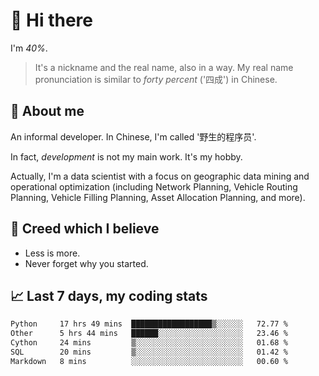 # 👋 Hi there

I'm *40%*.

> It's a nickname and the real name, also in a way.
> My real name pronunciation is similar to *forty percent* ('四成') in Chinese.

## :speech_balloon: About me

An informal developer. In Chinese, I'm called '野生的程序员'.

In fact, _development_ is not my main work. It's my hobby.

Actually, I'm a data scientist with a focus on geographic data mining and operational optimization (including Network Planning, Vehicle Routing Planning, Vehicle Filling Planning, Asset Allocation Planning, and more).

## :see_no_evil: Creed which I believe

- Less is more.
- Never forget why you started.

## :chart_with_upwards_trend: Last 7 days, my coding stats

<!--START_SECTION:waka-->

```txt
Python     17 hrs 49 mins  ██████████████████▒░░░░░░   72.77 %
Other      5 hrs 44 mins   ██████░░░░░░░░░░░░░░░░░░░   23.46 %
Cython     24 mins         ▒░░░░░░░░░░░░░░░░░░░░░░░░   01.68 %
SQL        20 mins         ▒░░░░░░░░░░░░░░░░░░░░░░░░   01.42 %
Markdown   8 mins          ░░░░░░░░░░░░░░░░░░░░░░░░░   00.60 %
```

<!--END_SECTION:waka-->
